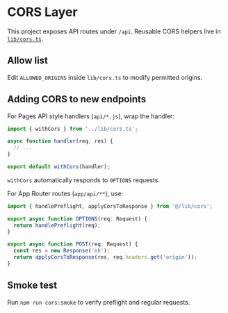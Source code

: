 # CORS Layer

This project exposes API routes under `/api`. Reusable CORS helpers live in [`lib/cors.ts`](../lib/cors.ts).

## Allow list
Edit `ALLOWED_ORIGINS` inside `lib/cors.ts` to modify permitted origins.

## Adding CORS to new endpoints
For Pages API style handlers (`api/*.js`), wrap the handler:

```js
import { withCors } from '../lib/cors.ts';

async function handler(req, res) {
  // ...
}

export default withCors(handler);
```

`withCors` automatically responds to `OPTIONS` requests.

For App Router routes (`app/api/**`), use:

```ts
import { handlePreflight, applyCorsToResponse } from '@/lib/cors';

export async function OPTIONS(req: Request) {
  return handlePreflight(req);
}

export async function POST(req: Request) {
  const res = new Response('ok');
  return applyCorsToResponse(res, req.headers.get('origin'));
}
```

## Smoke test
Run `npm run cors:smoke` to verify preflight and regular requests.
